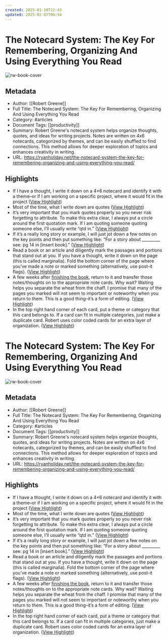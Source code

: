 ```yaml
---
created: 2025-01-10T12:43
updated: 2025-02-07T06:54
---
```

# The Notecard System: The Key For Remembering, Organizing And Using Everything You Read

![rw-book-cover](https://ryanholiday.net/wp-content/uploads/2014/04/1_zED449YmrD0f-NnLs5lH4A-300x300.jpeg)

## Metadata
- Author: [[Robert Greene]]
- Full Title: The Notecard System: The Key For Remembering, Organizing And Using Everything You Read
- Category: #articles
- Document Tags: [[productivity]] 
- Summary: Robert Greene's notecard system helps organize thoughts, quotes, and ideas for writing projects. Notes are written on 4x6 notecards, categorized by themes, and can be easily shuffled to find connections. This method allows for deeper exploration of topics and enhances creativity in writing.
- URL: https://ryanholiday.net/the-notecard-system-the-key-for-remembering-organizing-and-using-everything-you-read/

## Highlights
- If I have a thought, I write it down on a 4×6 notecard and identify it with a theme–or if I am working on a specific project, where it would fit in the project ([View Highlight](https://read.readwise.io/read/01jh8h4ckre1d1rznbp4pjwfw8))
- Most of the time, what I write down are quotes ([View Highlight](https://read.readwise.io/read/01jh8h7827h45cqa7kcbe75504))
- It’s very important that you mark quotes properly so you never risk forgetting to attribute. To make this extra clear, I always put a circle around the first quotation mark. If I am quoting someone quoting someone else, I’ll usually write “qtd in.” ([View Highlight](https://read.readwise.io/read/01jh8h7m3cjhzxtg4e74shp4e6))
- If it’s a really long story or example, I will just jot down a few notes on the key points and then put something like: “For a story about _________ see: pg 14 in [insert book].” ([View Highlight](https://read.readwise.io/read/01jh8h7re0ybkn90e134mbvx0n))
- Read a book or an article and diligently mark the passages and portions that stand out at you. If you have a thought, write it down on the page (this is called marginalia). Fold the bottom corner of the page where you’ve made a note or marked something (alternatively, use post-it flags). ([View Highlight](https://read.readwise.io/read/01jh8haaw7n608v0qy9x8rwmax))
- A few weeks after [finishing the book](https://www.writingroutines.com/how-to-write-book/), return to it and transfer those notes/thoughts on to the appropriate note cards. Why wait? Waiting helps you separate the wheat from the chaff. I promise that many of the pages you marked will not seem to important or noteworthy when you return to them. This is a good thing–it’s a form of editing. ([View Highlight](https://read.readwise.io/read/01jh8hazk3jvdw46vg3e7s48wb))
- In the top right hand corner of each card, put a theme or category that this card belongs to. If a card can fit in multiple categories, just make a duplicate card. Robert uses color coded cards for an extra layer of organization. ([View Highlight](https://read.readwise.io/read/01jh8hbcxn1nrxa16j857g5v88))


# The Notecard System: The Key For Remembering, Organizing And Using Everything You Read

![rw-book-cover](https://ryanholiday.net/wp-content/uploads/2014/04/1_zED449YmrD0f-NnLs5lH4A-300x300.jpeg)

## Metadata
- Author: [[Robert Greene]]
- Full Title: The Notecard System: The Key For Remembering, Organizing And Using Everything You Read
- Category: #articles
- Document Tags: [[productivity]] 
- Summary: Robert Greene's notecard system helps organize thoughts, quotes, and ideas for writing projects. Notes are written on 4x6 notecards, categorized by themes, and can be easily shuffled to find connections. This method allows for deeper exploration of topics and enhances creativity in writing.
- URL: https://ryanholiday.net/the-notecard-system-the-key-for-remembering-organizing-and-using-everything-you-read/

## Highlights
- If I have a thought, I write it down on a 4×6 notecard and identify it with a theme–or if I am working on a specific project, where it would fit in the project ([View Highlight](https://read.readwise.io/read/01jh8h4ckre1d1rznbp4pjwfw8))
- Most of the time, what I write down are quotes ([View Highlight](https://read.readwise.io/read/01jh8h7827h45cqa7kcbe75504))
- It’s very important that you mark quotes properly so you never risk forgetting to attribute. To make this extra clear, I always put a circle around the first quotation mark. If I am quoting someone quoting someone else, I’ll usually write “qtd in.” ([View Highlight](https://read.readwise.io/read/01jh8h7m3cjhzxtg4e74shp4e6))
- If it’s a really long story or example, I will just jot down a few notes on the key points and then put something like: “For a story about _________ see: pg 14 in [insert book].” ([View Highlight](https://read.readwise.io/read/01jh8h7re0ybkn90e134mbvx0n))
- Read a book or an article and diligently mark the passages and portions that stand out at you. If you have a thought, write it down on the page (this is called marginalia). Fold the bottom corner of the page where you’ve made a note or marked something (alternatively, use post-it flags). ([View Highlight](https://read.readwise.io/read/01jh8haaw7n608v0qy9x8rwmax))
- A few weeks after [finishing the book](https://www.writingroutines.com/how-to-write-book/), return to it and transfer those notes/thoughts on to the appropriate note cards. Why wait? Waiting helps you separate the wheat from the chaff. I promise that many of the pages you marked will not seem to important or noteworthy when you return to them. This is a good thing–it’s a form of editing. ([View Highlight](https://read.readwise.io/read/01jh8hazk3jvdw46vg3e7s48wb))
- In the top right hand corner of each card, put a theme or category that this card belongs to. If a card can fit in multiple categories, just make a duplicate card. Robert uses color coded cards for an extra layer of organization. ([View Highlight](https://read.readwise.io/read/01jh8hbcxn1nrxa16j857g5v88))


